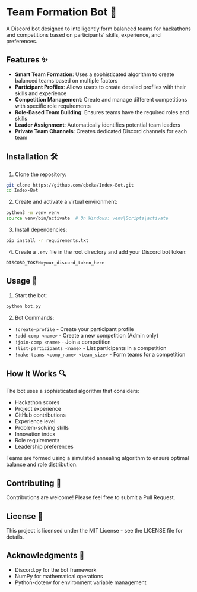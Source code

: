 # Team Formation Bot 🤖

A Discord bot designed to intelligently form balanced teams for hackathons and competitions based on participants' skills, experience, and preferences.

## Features ✨

- **Smart Team Formation**: Uses a sophisticated algorithm to create balanced teams based on multiple factors
- **Participant Profiles**: Allows users to create detailed profiles with their skills and experience
- **Competition Management**: Create and manage different competitions with specific role requirements
- **Role-Based Team Building**: Ensures teams have the required roles and skills
- **Leader Assignment**: Automatically identifies potential team leaders
- **Private Team Channels**: Creates dedicated Discord channels for each team

## Installation 🛠️

1. Clone the repository:
```bash
git clone https://github.com/qbeka/Index-Bot.git
cd Index-Bot
```

2. Create and activate a virtual environment:
```bash
python3 -m venv venv
source venv/bin/activate  # On Windows: venv\Scripts\activate
```

3. Install dependencies:
```bash
pip install -r requirements.txt
```

4. Create a `.env` file in the root directory and add your Discord bot token:
```env
DISCORD_TOKEN=your_discord_token_here
```

## Usage 📝

1. Start the bot:
```bash
python bot.py
```

2. Bot Commands:
- `!create-profile` - Create your participant profile
- `!add-comp <name>` - Create a new competition (Admin only)
- `!join-comp <name>` - Join a competition
- `!list-participants <name>` - List participants in a competition
- `!make-teams <comp_name> <team_size>` - Form teams for a competition

## How It Works 🔍

The bot uses a sophisticated algorithm that considers:
- Hackathon scores
- Project experience
- GitHub contributions
- Experience level
- Problem-solving skills
- Innovation index
- Role requirements
- Leadership preferences

Teams are formed using a simulated annealing algorithm to ensure optimal balance and role distribution.

## Contributing 🤝

Contributions are welcome! Please feel free to submit a Pull Request.

## License 📄

This project is licensed under the MIT License - see the LICENSE file for details.

## Acknowledgments 🙏

- Discord.py for the bot framework
- NumPy for mathematical operations
- Python-dotenv for environment variable management